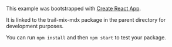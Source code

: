 This example was bootstrapped with [Create React App](https://github.com/facebook/create-react-app).

It is linked to the trail-mix-mdx package in the parent directory for development purposes.

You can run `npm install` and then `npm start` to test your package.
